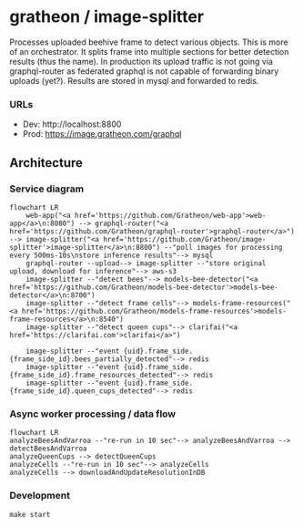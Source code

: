 # gratheon / image-splitter
Processes uploaded beehive frame to detect various objects.
This is more of an orchestrator.
It splits frame into multiple sections for better detection results (thus the name).
In production its upload traffic is not going via graphql-router as federated graphql is not capable of forwarding binary uploads (yet?). Results are stored in mysql and forwarded to redis.

### URLs
- Dev: http://localhost:8800
- Prod: https://image.gratheon.com/graphql


## Architecture

### Service diagram
```mermaid
flowchart LR
    web-app("<a href='https://github.com/Gratheon/web-app'>web-app</a>\n:8080") --> graphql-router("<a href='https://github.com/Gratheon/graphql-router'>graphql-router</a>") --> image-splitter("<a href='https://github.com/Gratheon/image-splitter'>image-splitter</a>\n:8800") --"poll images for processing every 500ms-10s\nstore inference results"--> mysql
    graphql-router --upload--> image-splitter --"store original upload, download for inference"--> aws-s3
	image-splitter --"detect bees"--> models-bee-detector("<a href='https://github.com/Gratheon/models-bee-detector'>models-bee-detector</a>\n:8700")
	image-splitter --"detect frame cells"--> models-frame-resources("<a href='https://github.com/Gratheon/models-frame-resources'>models-frame-resources</a>\n:8540")
	image-splitter --"detect queen cups"--> clarifai("<a href='https://clarifai.com'>clarifai</a>")

	image-splitter --"event {uid}.frame_side.{frame_side_id}.bees_partially_detected"--> redis
    image-splitter --"event {uid}.frame_side.{frame_side_id}.frame_resources_detected"--> redis
    image-splitter --"event {uid}.frame_side.{frame_side_id}.queen_cups_detected"--> redis
```

### Async worker processing / data flow
```mermaid
flowchart LR
analyzeBeesAndVarroa --"re-run in 10 sec"--> analyzeBeesAndVarroa --> detectBeesAndVarroa
analyzeQueenCups --> detectQueenCups
analyzeCells --"re-run in 10 sec"--> analyzeCells
analyzeCells --> downloadAndUpdateResolutionInDB
```

### Development
```
make start
```

